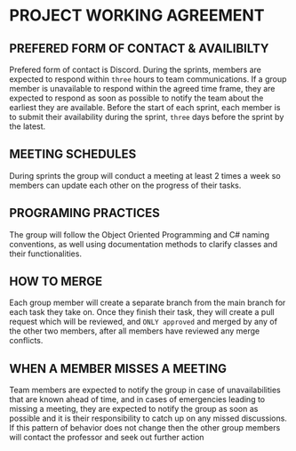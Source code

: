
# PROJECT WORKING AGREEMENT

## PREFERED FORM OF CONTACT & AVAILIBILTY

Prefered form of contact is Discord. During the sprints, members are expected to respond within `three` hours to team communications.
If a group member is unavailable to respond within the agreed time frame, they are expected to respond as soon as possible to notify the team about the earliest they are available.
Before the start of each sprint, each member is to submit their availability during the sprint, `three` days before the sprint by the latest.  


## MEETING SCHEDULES

During sprints the group will conduct a meeting at least 2 times a week so members can update each other on the progress of their tasks.

## PROGRAMING PRACTICES

The group will follow the Object Oriented Programming and C# naming conventions, as well using documentation methods to clarify classes and their functionalities.

## HOW TO MERGE 

Each group member will create a separate branch from the main branch for each task they take on. Once they finish their task, they will create a pull request which will be reviewed, and `ONLY approved` and merged by any of the other two members, after all members have reviewed any merge conflicts.

## WHEN A MEMBER MISSES A MEETING

Team members are expected to notify the group in case of unavailabilities that are known ahead of time, and in cases of emergencies leading to missing a meeting, they are expected to notify the group as soon as possible and it is their responsibility to catch up on any missed discussions. 
If this pattern of behavior does not change then the other group members will contact the professor and seek out further action
